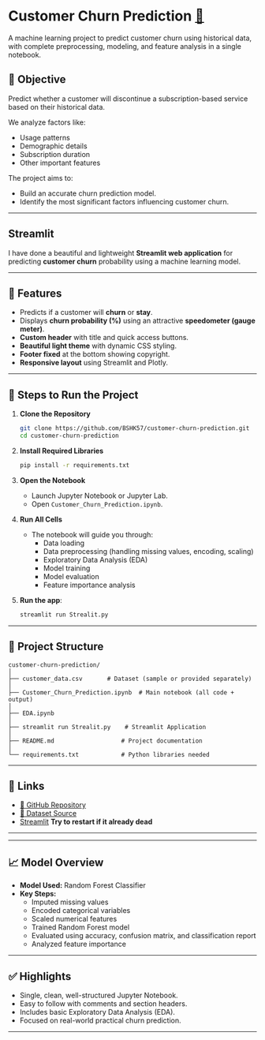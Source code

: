 # Customer Churn Prediction [🔗](https://customer-churn-prediction-shk.streamlit.app/)
A machine learning project to predict customer churn using historical data, with complete preprocessing, modeling, and feature analysis in a single notebook.

## 📌 Objective
Predict whether a customer will discontinue a subscription-based service based on their historical data.

We analyze factors like:
- Usage patterns
- Demographic details
- Subscription duration
- Other important features

The project aims to:
- Build an accurate churn prediction model.
- Identify the most significant factors influencing customer churn.

---
## Streamlit
I have done a beautiful and lightweight **Streamlit web application** for predicting **customer churn** probability using a machine learning model.  

---

## 🚀 Features
- Predicts if a customer will **churn** or **stay**.
- Displays **churn probability (%)** using an attractive **speedometer (gauge meter)**.
- **Custom header** with title and quick access buttons.
- **Beautiful light theme** with dynamic CSS styling.
- **Footer fixed** at the bottom showing copyright.
- **Responsive layout** using Streamlit and Plotly.

---
## 🚀 Steps to Run the Project

1. **Clone the Repository**
   ```bash
   git clone https://github.com/BSHK57/customer-churn-prediction.git
   cd customer-churn-prediction

2. **Install Required Libraries**
   ```bash
   pip install -r requirements.txt
   ```

3. **Open the Notebook**
   - Launch Jupyter Notebook or Jupyter Lab.
   - Open `Customer_Churn_Prediction.ipynb`.

4. **Run All Cells**
   - The notebook will guide you through:
     - Data loading
     - Data preprocessing (handling missing values, encoding, scaling)
     - Exploratory Data Analysis (EDA)
     - Model training
     - Model evaluation
     - Feature importance analysis

5. **Run the app**:
   ```bash
   streamlit run Strealit.py
   ```

---

## 📂 Project Structure

```
customer-churn-prediction/
│
├── customer_data.csv       # Dataset (sample or provided separately)
│
├── Customer_Churn_Prediction.ipynb  # Main notebook (all code + output)
│
├── EDA.ipynb
│
├── streamlit run Strealit.py    # Streamlit Application
│
├── README.md                   # Project documentation
│
└── requirements.txt            # Python libraries needed
```
---

## 📎 Links
- [🔗 GitHub Repository](https://github.com/BSHK57/customer-churn-prediction)
- [📄 Dataset Source](https://www.kaggle.com/datasets/shantanudhakadd/bank-customer-churn-prediction/data)
- [Streamlit](https://customer-churn-prediction-shk.streamlit.app/)
__Try to restart if it already dead__

---
---

## 📈 Model Overview

- **Model Used:** Random Forest Classifier
- **Key Steps:**
  - Imputed missing values
  - Encoded categorical variables
  - Scaled numerical features
  - Trained Random Forest model
  - Evaluated using accuracy, confusion matrix, and classification report
  - Analyzed feature importance

---

## ✅ Highlights
- Single, clean, well-structured Jupyter Notebook.
- Easy to follow with comments and section headers.
- Includes basic Exploratory Data Analysis (EDA).
- Focused on real-world practical churn prediction.
---
